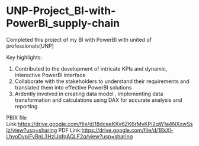 # UNP-Project_BI-with-PowerBi_supply-chain

Completed this project of my BI with PowerBI with united of professionals(UNP)

Key highlights:
1.	Contributed to the development of intricate KPIs and dynamic, interactive PowerBI interface
2.	Collaborate with the stakeholders to understand their requirements and translated them into effective PowerBI solutions
3.	Ardently involved in creating data model , implementing data transformation and calculations using DAX for accurate analysis and reporting   

PBIX file Link:https://drive.google.com/file/d/18dceeKKv6ZK6rMvKPi2qW1a4NXxwSsIz/view?usp=sharing
PDF Link:https://drive.google.com/file/d/1EkXl-LhvoDvpiFyBnL3HziJqfqAQLF2q/view?usp=sharing

